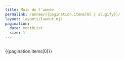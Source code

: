 ```yaml
---
title: Mois de l'année
permalink: /annee/{{pagination.items[0] | slugify}}/
layout: layouts/layout.njk
pagination:
  data: monthList
  size: 1
---
```


<div class="flex flex-row  bg-slate-600 py-2 content-center"> 
    <div class="basis-1/8">
        <a href="{{pagination.href.previous}}">
            <img class="icon-filter h-8" src="/images/angle-gauche.svg" alt="" />
        </a>
    </div>
    <div class="grow text-center">
        <p class="text-2xl">{{pagination.items[0]}}</p>
    </div>
    <div class="basis-1/8">
        <a href="{{pagination.href.next}} ">
            <img class="icon-filter h-8" src="/images/angle-droit.svg" alt="" />
        </a>
    </div>
</div>
